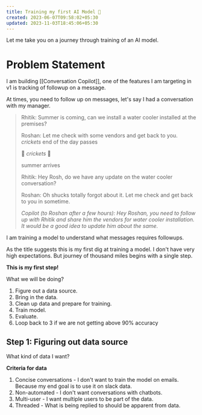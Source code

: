 ```yaml
---
title: Training my first AI Model 🤖
created: 2023-06-07T09:58:02+05:30
updated: 2023-11-03T18:45:06+05:30
---
```


Let me take you on a journey through training of an AI model.

# Problem Statement

I am building [[Conversation Copilot]], one of the features I am targeting in v1 is tracking of followup on a message.

At times, you need to follow up on messages, let's say I had a conversation with my manager.

> Rhitik: Summer is coming, can we install a water cooler installed at the premises?
>
>
> Roshan:  Let me check with some vendors and get back to you.
> *crickets* end of the day passes
>
>
> 🦗 *crickets* 🦗 
>
>
> summer arrives
>
>
> Rhitik: Hey Rosh, do we have any update on the water cooler conversation?
>
>
> Roshan: Oh shucks totally forgot about it. Let me check and get back to you in sometime.
>
>
> *Copilot (to Roshan after a few hours): Hey Roshan, you need to follow up with Rhitik and share him the vendors for water cooler installation. It would be a good idea to update him about the same.*

I am training a model to understand what messages requires followups.

As the title suggests this is my first dig at training a model. I don't have very high expectations. But journey of thousand miles begins with a single step.

**This is my first step!**

What we will be doing?

1. Figure out a data source.
2. Bring in the data.
3. Clean up data and prepare for training.
4. Train model.
5. Evaluate.
6. Loop back to 3 if we are not getting above 90% accuracy


## Step 1: Figuring out data source

What kind of data I want?

**Criteria for data**
1. Concise conversations - I don't want to train the model on emails. Because my end goal is to use it on slack data.
2. Non-automated - I don't want conversations with chatbots.
3. Multi-user - I want multiple users to be part of the data.
4. Threaded - What is being replied to should be apparent from data.

